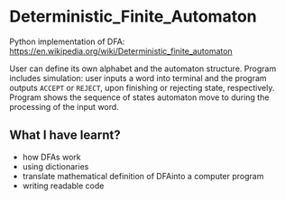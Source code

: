 # Deterministic_Finite_Automaton

Python implementation of DFA:
https://en.wikipedia.org/wiki/Deterministic_finite_automaton

User can define its own alphabet and the automaton structure.
Program includes simulation: user inputs a word into terminal and the program outputs `ACCEPT` or `REJECT`,
upon finishing or rejecting state, respectively. Program shows the sequence of states automaton move to during the processing of the input word.

## What I have learnt?

  * how DFAs work
  * using dictionaries
  * translate mathematical definition of DFAinto a computer program
  * writing readable code
